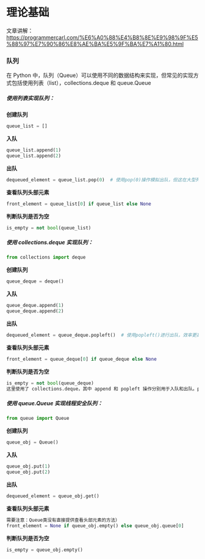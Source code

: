 # 理论基础 
文章讲解：https://programmercarl.com/%E6%A0%88%E4%B8%8E%E9%98%9F%E5%88%97%E7%90%86%E8%AE%BA%E5%9F%BA%E7%A1%80.html   


### 队列
在 Python 中，队列（Queue）可以使用不同的数据结构来实现，但常见的实现方式包括使用列表（list），collections.deque 和 queue.Queue  

##### 使用列表实现队列：
**创建队列**
```Python
queue_list = []
```
**入队**
```Python
queue_list.append(1)
queue_list.append(2)
```
**出队**
```Python
dequeued_element = queue_list.pop(0)  # 使用pop(0)操作模拟出队，但这在大型列表中可能效率较低
```
**查看队列头部元素**
```Python
front_element = queue_list[0] if queue_list else None
```
**判断队列是否为空**
```Python
is_empty = not bool(queue_list)
```

##### 使用 collections.deque 实现队列：
```python
from collections import deque
```

**创建队列**
```python
queue_deque = deque()
```

**入队**
```python
queue_deque.append(1)
queue_deque.append(2)
```

**出队**
```python
dequeued_element = queue_deque.popleft()  # 使用popleft()进行出队，效率更高
```

**查看队列头部元素**
```python
front_element = queue_deque[0] if queue_deque else None
```

**判断队列是否为空**
```python
is_empty = not bool(queue_deque)
这里使用了 collections.deque，其中 append 和 popleft 操作分别用于入队和出队。popleft 是一个原子操作，效率比列表的 pop(0) 高。
```

##### 使用 queue.Queue 实现线程安全队列：
```python
from queue import Queue
```

**创建队列**
```python
queue_obj = Queue()
```

**入队**
```python
queue_obj.put(1)
queue_obj.put(2)
```

**出队**
```python
dequeued_element = queue_obj.get()
```

**查看队列头部元素**
```python
需要注意：Queue类没有直接提供查看头部元素的方法）
front_element = None if queue_obj.empty() else queue_obj.queue[0]
```

**判断队列是否为空**
```python
is_empty = queue_obj.empty()
```



